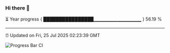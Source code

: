 ### Hi there 👋

⏳ Year progress { ████████████████▁▁▁▁▁▁▁▁▁▁▁▁▁▁ } 56.19 %

---

⏰ Updated on Fri, 25 Jul 2025 02:23:39 GMT

![Progress Bar CI](https://github.com/DhruviPatel157/GitHub-Actions-Demo/workflows/Progress%20Bar%20CI/badge.svg)
